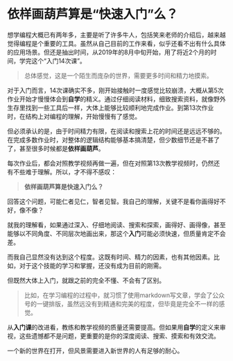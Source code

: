 # 依样画葫芦算是“快速入门”么？

想学编程大概已有两年多，主要是听了许多牛人，包括笑来老师的介绍后，越来越觉得编程是个重要的工具。虽然从自己目前的工作来看，似乎还看不出有什么具体的应用场景。但还是抽出时间，从2019年的8月中旬开始，用了将近2个月的时间，学完这个“入门14次课”。

> 总体感觉，这是一个陌生而庞杂的世界，需要更多时间和精力地摸索。

对于入门而言，14次课确实不多，刚开始接触时一度感觉比较崩溃，大概从第5次作业开始才慢慢体会到**自学**的精义。通过仔细阅读材料，细致搜索资料，就像野外生存里找到一些工具后一样，大体上能够比较顺利地完成作业。到第13次作业时，在结构上对编程的理解，开始慢慢有了感觉。

但必须承认的是，由于时间精力有限，在阅读和搜索上花的时间还是远远不够的。在完成多数作业时，对整体的逻辑结构能够基本搞清楚，但少数细节还是不甚了了，甚至很多时候都是**依样画葫芦**。

每次作业后，都会对照教学视频再做一遍，但在对照第13次教学视频时，仍然还有不些难于理解。所以，才不得不感叹：

> **依样画葫芦算是快速入门么？**

回答这个问题，可能仁者见仁，智者见智。我自己的理解，关键不是看你画得好不好，像不像？

就我的理解看，如果通过深入、仔细地阅读、搜索和探索，画得好、画得像，甚至能够以不同角度、不同层次地画出来，那这个**入门**可能必须快速，但质量肯定不会差。

而我自己显然没有达到这个程度。这既有时间、精力的因素，也有其他因素。比如，对于这个技能的学习和掌握，还没有成为目前的刚需。

但既然大体上入门，就跟之前的完全不懂、不会有了区别。

> 比如，在学习编程的过程中，就习惯了使用markdown写文章，学会了公众号的一键排版，虽然远没有到精通和完美的程度，但毕竟是完全不一样的感觉。

从**入门课**的改进看，教练和教学视频的质量还需要提高。但如果用**自学**的定义来审视，这些遗憾都不是问题，更重要的是你的深度阅读、搜索、摸索和有效交流。

一个新的世界在打开，但风景需要进入新世界的人有足够的耐心。
